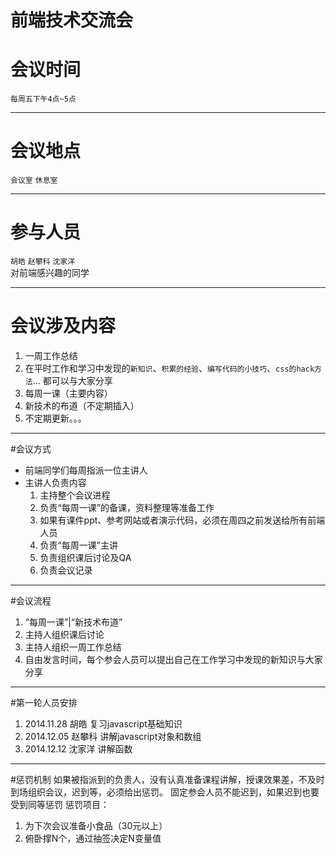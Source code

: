 前端技术交流会
===
# 会议时间
`每周五下午4点~5点`
***
# 会议地点
`会议室` `休息室`
***
# 参与人员
`胡皓` `赵攀科` `沈家洋`   
对前端感兴趣的同学
***
# 会议涉及内容
1. 一周工作总结
2. 在平时工作和学习中发现的`新知识`、`积累的经验`、`编写代码的小技巧`、`css的hack方法`... 都可以与大家分享
3. 每周一课（主要内容）
4. 新技术的布道（不定期插入）
5. 不定期更新。。。
***
#会议方式
* 前端同学们每周指派一位主讲人
* 主讲人负责内容
	1. 主持整个会议进程 
	2. 负责“每周一课”的备课，资料整理等准备工作
	3. 如果有课件ppt、参考网站或者演示代码，必须在周四之前发送给所有前端人员
	3. 负责“每周一课”主讲
	4. 负责组织课后讨论及QA
	5. 负责会议记录
***
#会议流程
1. “每周一课”|“新技术布道”
2. 主持人组织课后讨论
3. 主持人组织一周工作总结
4. 自由发言时间，每个参会人员可以提出自己在工作学习中发现的新知识与大家分享
***
#第一轮人员安排
1. 2014.11.28 胡皓 复习javascript基础知识
2. 2014.12.05 赵攀科 讲解javascript对象和数组
3. 2014.12.12 沈家洋 讲解函数
***
#惩罚机制
如果被指派到的负责人，没有认真准备课程讲解，授课效果差，不及时到场组织会议，迟到等，必须给出惩罚。
固定参会人员不能迟到，如果迟到也要受到同等惩罚
惩罚项目：
1. 为下次会议准备小食品（30元以上）
2. 俯卧撑N个，通过抽签决定N变量值






